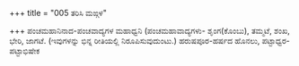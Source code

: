 +++
title = "005 ತರಿಸಿ ಮಙ್ಗಳ"

+++
ಪಂಚಮಹಾನಿನಾದ-ಪಂಚವಾದ್ಯಗಳ ಮಹಾಧ್ವನಿ (ಪಂಚಮಹಾವಾದ್ಯಗಳು- ಶೃಂಗ(ಕೊಂಬು), ತಮ್ಮಟೆ, ಶಂಖ, ಭೇರಿ, ಜಾಗಟೆ. (ಇವುಗಳನ್ನು ಭಿನ್ನ ರೀತಿಯಲ್ಲಿ ನಿರೂಪಿಸುವುದುಂಟು.) ಹರುಷಪೂರ-ಹರ್ಷದ ಹೊನಲು, ಪಟ್ಟಾಧ್ವರ-ಪಟ್ಟಾಭಿಷೇಕ